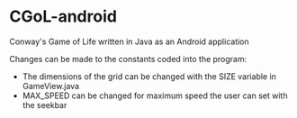 CGoL-android
============

Conway's Game of Life written in Java as an Android application

Changes can be made to the constants coded into the program:
- The dimensions of the grid can be changed with the SIZE variable in GameView.java
- MAX_SPEED can be changed for maximum speed the user can set with the seekbar
